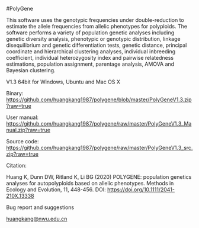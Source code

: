 #PolyGene

This software uses the genotypic frequencies under double-reduction to estimate the allele frequencies from allelic phenotypes for polyploids. The software performs a variety of population genetic analyses including genetic diversity analysis, phenotypic or genotypic distribution, linkage disequilibrium and genetic differentiation tests, genetic distance, principal coordinate and hierarchical clustering analyses, individual inbreeding coefficient, individual heterozygosity index and pairwise relatedness estimations, population assignment, parentage analysis, AMOVA and Bayesian clustering.


V1.3 64bit for Windows, Ubuntu and Mac OS X

Binary: https://github.com/huangkang1987/polygene/blob/master/PolyGeneV1.3.zip?raw=true

User manual: https://github.com/huangkang1987/polygene/raw/master/PolyGeneV1.3_Manual.zip?raw=true

Source code: https://github.com/huangkang1987/polygene/raw/master/PolyGeneV1.3_src.zip?raw=true


Citation:

Huang K, Dunn DW, Ritland K, Li BG (2020) POLYGENE: population genetics analyses for autopolyploids based on allelic phenotypes. Methods in Ecology and Evolution, 11, 448-456. DOI: https://doi.org/10.1111/2041-210X.13338


Bug report and suggestions

huangkang@nwu.edu.cn
